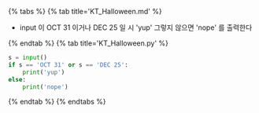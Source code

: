 {% tabs %}
{% tab title='KT_Halloween.md' %}

* input 이 OCT 31 이거나 DEC 25 일 시 'yup' 그렇지 않으면 'nope' 를 출력한다

{% endtab %}
{% tab title='KT_Halloween.py' %}

```py
s = input()
if s == 'OCT 31' or s == 'DEC 25':
    print('yup')
else:
    print('nope')
```

{% endtab %}
{% endtabs %}
